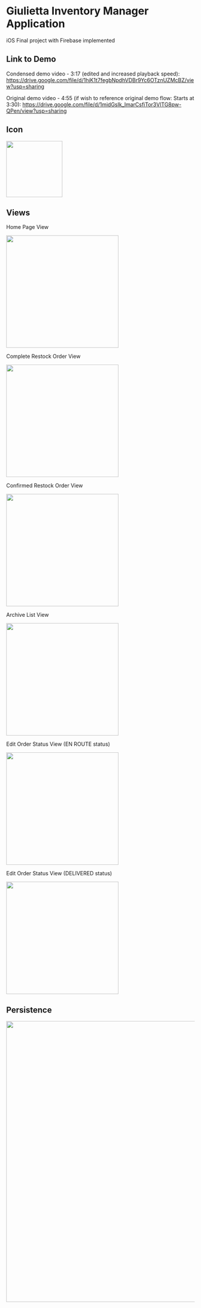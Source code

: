 # Giulietta Inventory Manager Application
iOS Final project with Firebase implemented

## Link to Demo

Condensed demo video - 3:17 (edited and increased playback speed): https://drive.google.com/file/d/1hjK1t7fegbNpdhVDBr9Yc6OTznUZMcBZ/view?usp=sharing

Original demo video - 4:55  (if wish to reference original demo flow: Starts at 3:30): https://drive.google.com/file/d/1midGsIk_lmarCsfiTor3VlTG8pw-QPen/view?usp=sharing

## Icon

<img src="https://github.com/Iantomasi/GiuliettaInventoryManager/assets/77695020/28c723ae-0c16-4519-9102-b1882810068a" width="150">


## Views

Home Page View

<img src="https://github.com/Iantomasi/GiuliettaInventoryManager/assets/77695020/7ea1f8cb-c521-413e-9d84-99b13dc67f87" width="300">

Complete Restock Order View

<img src="https://github.com/Iantomasi/GiuliettaInventoryManager/assets/77695020/c9a86ff8-d99d-4e46-bb92-2b8f4b401e5c" width="300">

Confirmed Restock Order View

<img src="https://github.com/Iantomasi/GiuliettaInventoryManager/assets/77695020/233a0357-af79-40f7-b63e-32494a3aacf8" width="300">

Archive List View

<img src="https://github.com/Iantomasi/GiuliettaInventoryManager/assets/77695020/07dc6356-d1a0-404a-82b7-3569a2fb8546" width="300">

Edit Order Status View (EN ROUTE status)

<img src="https://github.com/Iantomasi/GiuliettaInventoryManager/assets/77695020/cde5468f-c157-47df-a919-c8cc9982a68c" width="300">

Edit Order Status View (DELIVERED status)

<img src="https://github.com/Iantomasi/GiuliettaInventoryManager/assets/77695020/385a1c48-5d1a-4a18-ad5c-7dcb9eae767f" width="300">

## Persistence

<img src="https://github.com/Iantomasi/GiuliettaInventoryManager/assets/77695020/a3ca2bc3-f54b-460c-80f2-dc300ca1c285" width="750">


